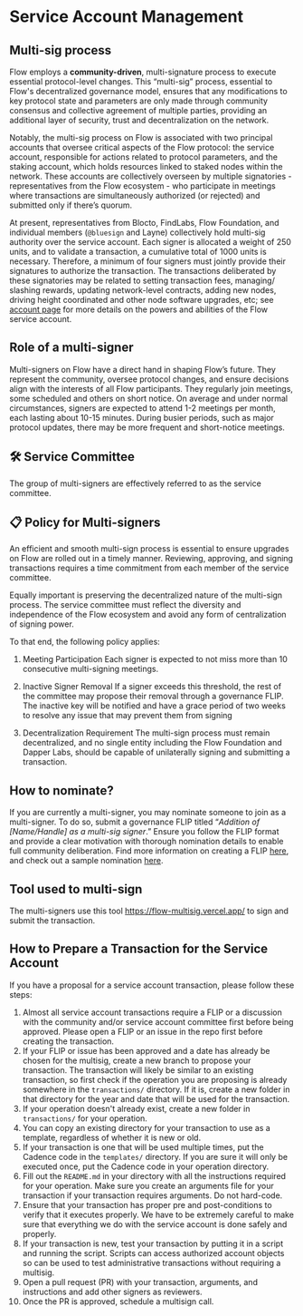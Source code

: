 # Service Account Management

## Multi-sig process

Flow employs a **community-driven**, multi-signature process to execute essential protocol-level changes. This “multi-sig” process, essential to Flow's decentralized governance model, ensures that any modifications to key protocol state and parameters are only made through community consensus and collective agreement of multiple parties, providing an additional layer of security, trust and decentralization on the network.

Notably, the multi-sig process on Flow is associated with two principal accounts that oversee critical aspects of the Flow protocol: the service account, responsible for actions related to protocol parameters, and the staking account, which holds resources linked to staked nodes within the network. These accounts are collectively overseen by multiple signatories - representatives from the Flow ecosystem - who participate in meetings where transactions are simultaneously authorized (or rejected) and submitted only if there’s quorum. 

At present, representatives from Blocto, FindLabs, Flow Foundation, and individual members (`@bluesign` and Layne) collectively hold multi-sig authority over the service account. Each signer is allocated a weight of 250 units, and to validate a transaction, a cumulative total of 1000 units is necessary. Therefore, a minimum of four signers must jointly provide their signatures to authorize the transaction. The transactions deliberated by these signatories may be related to setting transaction fees, managing/ slashing rewards, updating network-level contracts, adding new nodes, driving height coordinated and other node software upgrades, etc; see [account page](https://developers.flow.com/build/basics/accounts#service-accounts) for more details on the powers and abilities of the Flow service account.

## Role of a multi-signer

Multi-signers on Flow have a direct hand in shaping Flow’s future. They represent the community, oversee protocol changes, and ensure decisions align with the interests of all Flow participants. They regularly join meetings, some scheduled and others on short notice. On average and under normal circumstances, signers are expected to attend 1-2 meetings per month, each lasting about 10-15 minutes. During busier periods, such as major protocol updates, there may be more frequent and short-notice meetings.

## 🛠️ Service Committee
The group of multi-signers are effectively referred to as the service committee.

## 📋 Policy for Multi-signers
An efficient and smooth multi-sign process is essential to ensure upgrades on Flow are rolled out in a timely manner. Reviewing, approving, and signing transactions requires a time commitment from each member of the service committee.

Equally important is preserving the decentralized nature of the multi-sign process. The service committee must reflect the diversity and independence of the Flow ecosystem and avoid any form of centralization of signing power.

To that end, the following policy applies:

1. Meeting Participation
Each signer is expected to not miss more than 10 consecutive multi-signing meetings.

2. Inactive Signer Removal
If a signer exceeds this threshold, the rest of the committee may propose their removal through a governance FLIP.
The inactive key will be notified and have a grace period of two weeks to resolve any issue that may prevent them from signing

3. Decentralization Requirement
The multi-sign process must remain decentralized, and no single entity including the Flow Foundation and Dapper Labs, should be capable of unilaterally signing and submitting a transaction.

## How to nominate?

If you are currently a multi-signer, you may nominate someone to join as a multi-signer. To do so, submit a governance FLIP titled “*Addition of [Name/Handle] as a multi-sig signer*.” Ensure you follow the FLIP format and provide a clear motivation with thorough nomination details to enable full community deliberation. Find more information on creating a FLIP [here](https://github.com/onflow/flips/tree/main), and check out a sample nomination [here](https://github.com/onflow/flips/blob/main/governance/20231005-Adding-bluesign-as-multi-sig.md).

## Tool used to multi-sign
The multi-signers use this tool https://flow-multisig.vercel.app/ to sign and submit the transaction.

## How to Prepare a Transaction for the Service Account

If you have a proposal for a service account transaction, please follow these steps:

1. Almost all service account transactions require a FLIP or a discussion
   with the community and/or service account committee first 
   before being approved. Please open a FLIP or an issue
   in the repo first before creating the transaction.
2. If your FLIP or issue has been approved and a date
   has already be chosen for the multisig, create a new branch to propose
   your transaction. The transaction will likely be similar
   to an existing transaction, so first check if the operation
   you are proposing is already somewhere in the `transactions/` directory.
   If it is, create a new folder in that directory for the year and date
   that will be used for the transaction.
3. If your operation doesn't already exist, create a new folder
   in `transactions/` for your operation.
4. You can copy an existing directory for your transaction to use as a template,
   regardless of whether it is new or old.
5. If your transaction is one that will be used multiple times,
   put the Cadence code in the `templates/` directory. If you are sure
   it will only be executed once, put the Cadence code in your operation directory.
6. Fill out the `README.md` in your directory with all the instructions required
   for your operation. Make sure you create an arguments file for your transaction if your transaction requires arguments. Do not hard-code.
7. Ensure that your transaction has proper pre and post-conditions to verify
   that it executes properly. We have to be extremely careful to make sure
   that everything we do with the service account is done safely and properly.
8. If your transaction is new, test your transaction by putting it in a script
   and running the script. Scripts can access authorized account objects
   so can be used to test administrative transactions without requiring a multisig.
9. Open a pull request (PR) with your transaction, arguments, and instructions and add other signers as reviewers.
10. Once the PR is approved, schedule a multisign call.
